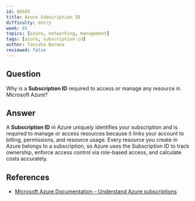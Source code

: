 ```yaml
---
id: Q0505
title: Azure Subscription ID
difficulty: entry
week: 05
topics: [azure, networking, management]
tags: [azure, subscription-id]
author: Tanisha Borana
reviewed: false
---
```


## Question
Why is a **Subscription ID** required to access or manage any resource in Microsoft Azure?

## Answer
A **Subscription ID** in Azure uniquely identifies your subscription and is required to manage or access resources because it links your account to billing, permissions, and resource usage. Every resource you create in Azure belongs to a subscription, so Azure uses the Subscription ID to track ownership, enforce access control via role-based access, and calculate costs accurately.

## References
- [Microsoft Azure Documentation – Understand Azure subscriptions](https://learn.microsoft.com/en-us/azure/cost-management-billing/manage/subscription)
